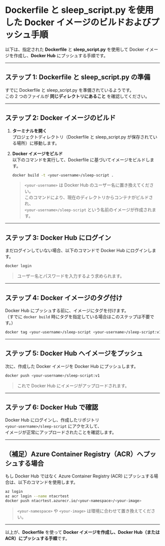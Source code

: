 # Dockerfile と sleep_script.py を使用した Docker イメージのビルドおよびプッシュ手順

以下は、指定された **Dockerfile** と **sleep_script.py** を使用して Docker イメージを作成し、**Docker Hub** にプッシュする手順です。

---

## ステップ 1: Dockerfile と sleep_script.py の準備

すでに Dockerfile と sleep_script.py を準備されているようです。  
この 2 つのファイルが **同じディレクトリにあること** を確認してください。

---

## ステップ 2: Docker イメージのビルド

1. **ターミナルを開く**  
   プロジェクトディレクトリ（Dockerfile と sleep_script.py が保存されている場所）に移動します。

2. **Docker イメージをビルド**  
   以下のコマンドを実行して、Dockerfile に基づいてイメージをビルドします。

   ```bash
   docker build -t <your-username>/sleep-script .
   ```

   > `<your-username>` は Docker Hub のユーザー名に置き換えてください。  
   > このコマンドにより、現在のディレクトリからコンテナがビルドされ、  
   > `<your-username>/sleep-script` という名前のイメージが作成されます。

---

## ステップ 3: Docker Hub にログイン

まだログインしていない場合、以下のコマンドで Docker Hub にログインします。

```bash
docker login
```

> ユーザー名とパスワードを入力するよう求められます。

---

## ステップ 4: Docker イメージのタグ付け

Docker Hub にプッシュする前に、イメージにタグを付けます。  
（すでに `docker build` 時にタグを指定している場合はこのステップは不要です。）

```bash
docker tag <your-username>/sleep-script <your-username>/sleep-script:v1
```

---

## ステップ 5: Docker Hub へイメージをプッシュ

次に、作成した Docker イメージを Docker Hub にプッシュします。

```bash
docker push <your-username>/sleep-script:v1
```

> これで Docker Hub にイメージがアップロードされます。

---

## ステップ 6: Docker Hub で確認

Docker Hub にログインし、作成したリポジトリ  
`<your-username>/sleep-script` にアクセスして、  
イメージが正常にアップロードされたことを確認します。

---

## （補足）Azure Container Registry（ACR）へプッシュする場合

もし Docker Hub ではなく Azure Container Registry (ACR) にプッシュする場合は、以下のコマンドを使用します。

```bash
az login
az acr login --name ntacrtest
docker push ntacrtest.azurecr.io/<your-namespace>/<your-image>
```

> `<your-namespace>` や `<your-image>` は環境に合わせて置き換えてください。

---

以上が、**Dockerfile** を使って **Docker イメージを作成し、Docker Hub（または ACR）にプッシュする手順**です。
